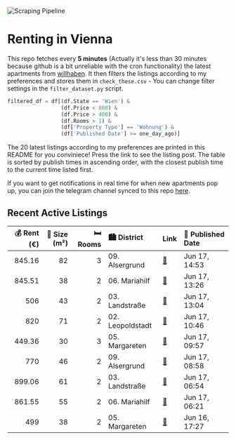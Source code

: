 ![Scraping Pipeline](https://github.com/AthomsG/renting-in-vienna/actions/workflows/run_pipeline.yml/badge.svg)


# Renting in Vienna

This repo fetches every **5 minutes** (Actually it's less than 30 minutes because github is a bit unreliable with the cron functionality) the latest apartments from [willhaben](https://www.willhaben.at/).
It then filters the listings according to my preferences and stores them in `check_these.csv` - You can change filter settings in the `filter_dataset.py` script.

```python
filtered_df = df[(df.State == 'Wien') & 
                 (df.Price < 800) &
                 (df.Price > 400) &
                 (df.Rooms > 1) &
                 (df['Property Type'] == 'Wohnung') &
                 (df['Published Date'] >= one_day_ago)]
```

The 20 latest listings according to my preferences are printed in this README for you conviniece! Press the link to see the listing post.
The table is sorted by publish times in ascending order, with the closest publish time to the current time listed first.

If you want to get notifications in real time for when new apartments pop up, you can join the telegram channel synced to this repo [here](https://t.me/+1HPAYOf5BSsyNTlk).

## Recent Active Listings

|   💰 Rent (€) |   📏 Size (m²) |   🛏️ Rooms | 🏙️ District      | Link                                                                                                                                                                                      | 📅 Published Date   |
|-------------:|--------------:|-----------:|:-----------------|:------------------------------------------------------------------------------------------------------------------------------------------------------------------------------------------|:-------------------|
|       845.16 |            82 |          3 | 09. Alsergrund   | [🔗](https://www.willhaben.at/iad/immobilien/d/mietwohnungen/wien/wien-1090-alsergrund/nette-drei-zimmer-n%C3%A4he-u6-1441198222/)                                                         | Jun 17, 14:53      |
|       845.51 |            38 |          2 | 06. Mariahilf    | [🔗](https://www.willhaben.at/iad/immobilien/d/mietwohnungen/wien/wien-1060-mariahilf/nette-2-zimmerwohnung-in-mariahilf-1615877353/)                                                      | Jun 17, 13:26      |
|       506    |            43 |          2 | 03. Landstraße   | [🔗](https://www.willhaben.at/iad/immobilien/d/mietwohnungen/wien/wien-1030-landstra%C3%9Fe/gemeindewohnung-im-3.-bezirk-mit-vormerkschein-1067587977/)                                    | Jun 17, 13:04      |
|       820    |            71 |          2 | 02. Leopoldstadt | [🔗](https://www.willhaben.at/iad/immobilien/d/mietwohnungen/wien/wien-1020-leopoldstadt/herrliche-aussicht-1588435316/)                                                                   | Jun 17, 10:46      |
|       449.36 |            30 |          3 | 05. Margareten   | [🔗](https://www.willhaben.at/iad/immobilien/d/mietwohnungen/wien/wien-1050-margareten/lager/atelier-zur-miete-in-1050-wien---ehemalige-wohnung-nahe-pilgramgasse-1798271816/)             | Jun 17, 09:57      |
|       770    |            46 |          2 | 09. Alsergrund   | [🔗](https://www.willhaben.at/iad/immobilien/d/mietwohnungen/wien/wien-1090-alsergrund/mietwohnung-von-privat--provisionsfrei-1133204176/)                                                 | Jun 17, 08:58      |
|       899.06 |            61 |          2 | 03. Landstraße   | [🔗](https://www.willhaben.at/iad/immobilien/d/mietwohnungen/wien/wien-1030-landstra%C3%9Fe/perfekte-stadtwohnung:-direkt-bei-der-urania-mit-donaublick%21---jetzt-zuschlagen-1092264776/) | Jun 17, 06:54      |
|       861.55 |            55 |          2 | 06. Mariahilf    | [🔗](https://www.willhaben.at/iad/immobilien/d/mietwohnungen/wien/wien-1060-mariahilf/2-zimmerwohnung-n%C3%A4he-mariahilfer-strasse%21-gfrornergasse-13-top-14-2135258371/)                | Jun 17, 06:21      |
|       499    |            38 |          2 | 05. Margareten   | [🔗](https://www.willhaben.at/iad/immobilien/d/mietwohnungen/wien/wien-1050-margareten/altbau-charme-in-top-lage-direkt-an-der-u4---perfekt-f%C3%BCr-studierende%21-784673921/)            | Jun 16, 17:27      |
